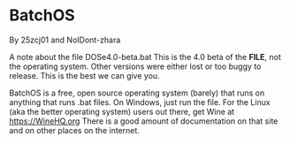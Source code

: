 # BatchOS

By 25zcj01 and NoIDont-zhara

A note about the file DOSe4.0-beta.bat
This is the 4.0 beta of the **FILE**, not the operating system.
Other versions were either lost or too buggy to release. This is the best we can give you.

BatchOS is a free, open source operating system (barely) that runs on anything that runs .bat files. On Windows, just run the file. 
For the Linux (aka the better operating system) users out there, get Wine at https://WineHQ.org
There is a good amount of documentation on that site and on other places on the internet.
